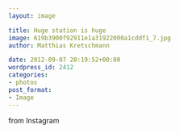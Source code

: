 ```yaml
---
layout: image

title: Huge station is huge
image: 619b3900f92911e1a31922000a1cddf1_7.jpg
author: Matthias Kretschmann

date: 2012-09-07 20:19:52+00:00
wordpress_id: 2412
categories:
- photos
post_format:
- Image
---
```


from Instagram  

